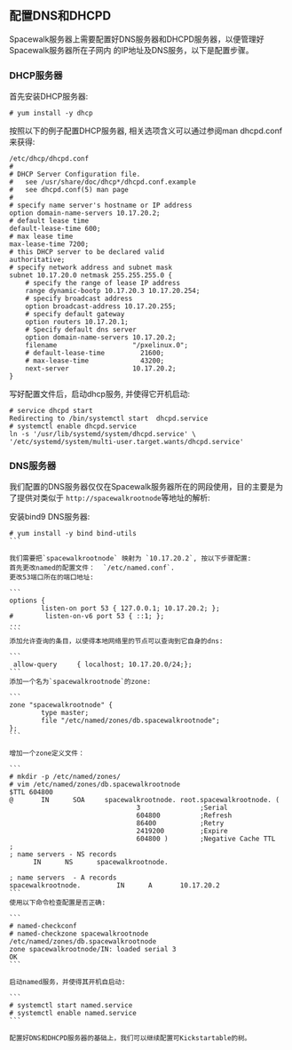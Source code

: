## 配置DNS和DHCPD
Spacewalk服务器上需要配置好DNS服务器和DHCPD服务器，以便管理好Spacewalk服务器所在子网内
的IP地址及DNS服务，以下是配置步骤。      

### DHCP服务器
首先安装DHCP服务器:     

```
# yum install -y dhcp
```

按照以下的例子配置DHCP服务器, 相关选项含义可以通过参阅man dhcpd.conf来获得:      

```
/etc/dhcp/dhcpd.conf
# 
# DHCP Server Configuration file.
#   see /usr/share/doc/dhcp*/dhcpd.conf.example
#   see dhcpd.conf(5) man page
#
# specify name server's hostname or IP address
option domain-name-servers 10.17.20.2;
# default lease time
default-lease-time 600;
# max lease time
max-lease-time 7200;
# this DHCP server to be declared valid 
authoritative;
# specify network address and subnet mask
subnet 10.17.20.0 netmask 255.255.255.0 {
    # specify the range of lease IP address
    range dynamic-bootp 10.17.20.3 10.17.20.254;
    # specify broadcast address
    option broadcast-address 10.17.20.255;
    # specify default gateway
    option routers 10.17.20.1;
    # Specify default dns server
    option domain-name-servers 10.17.20.2;
    filename                   "/pxelinux.0";       
    # default-lease-time         21600;           
    # max-lease-time             43200;      
    next-server                10.17.20.2; 
}
```
写好配置文件后，启动dhcp服务, 并使得它开机启动:    

```
# service dhcpd start
Redirecting to /bin/systemctl start  dhcpd.service
# systemctl enable dhcpd.service
ln -s '/usr/lib/systemd/system/dhcpd.service' \ 
'/etc/systemd/system/multi-user.target.wants/dhcpd.service'
```

### DNS服务器
我们配置的DNS服务器仅仅在Spacewalk服务器所在的网段使用，目的主要是为了提供对类似于
`http://spacewalkrootnode`等地址的解析:     

安装bind9 DNS服务器:    
````
# yum install -y bind bind-utils
```

我们需要把`spacewalkrootnode` 映射为 `10.17.20.2`, 按以下步骤配置:    
首先更改named的配置文件：  `/etc/named.conf`.    
更改53端口所在的端口地址:    

```
options {
        listen-on port 53 { 127.0.0.1; 10.17.20.2; };
#        listen-on-v6 port 53 { ::1; };
...
```
添加允许查询的条目，以使得本地网络里的节点可以查询到它自身的dns:     

```
 allow-query     { localhost; 10.17.20.0/24;};
```
添加一个名为`spacewalkrootnode`的zone:    

```
zone "spacewalkrootnode" {
        type master;
        file "/etc/named/zones/db.spacewalkrootnode";
};
```

增加一个zone定义文件：    

```
# mkdir -p /etc/named/zones/
# vim /etc/named/zones/db.spacewalkrootnode
$TTL 604800
@       IN      SOA     spacewalkrootnode. root.spacewalkrootnode. (
                                3               ;Serial
                                604800          ;Refresh
                                86400           ;Retry 
                                2419200         ;Expire
                                604800 )        ;Negative Cache TTL
;
; name servers - NS records
      IN      NS      spacewalkrootnode.

; name servers  - A records
spacewalkrootnode.         IN      A       10.17.20.2
```
使用以下命令检查配置是否正确:    

```
# named-checkconf
# named-checkzone spacewalkrootnode
/etc/named/zones/db.spacewalkrootnode
zone spacewalkrootnode/IN: loaded serial 3
OK
```

启动named服务，并使得其开机自启动:    

```
# systemctl start named.service
# systemctl enable named.service
```

配置好DNS和DHCPD服务器的基础上，我们可以继续配置可Kickstartable的树。
